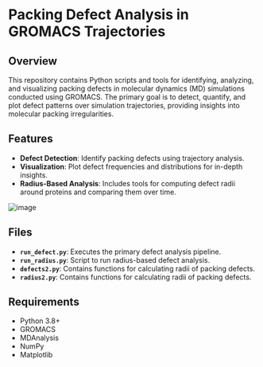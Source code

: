 # Packing Defect Analysis in GROMACS Trajectories

## Overview

This repository contains Python scripts and tools for identifying, analyzing, and visualizing packing defects in molecular dynamics (MD) simulations conducted using GROMACS. The primary goal is to detect, quantify, and plot defect patterns over simulation trajectories, providing insights into molecular packing irregularities.

## Features

- **Defect Detection**: Identify packing defects using trajectory analysis.
- **Visualization**: Plot defect frequencies and distributions for in-depth insights.
- **Radius-Based Analysis**: Includes tools for computing defect radii around proteins and comparing them over time.

![image](https://github.com/user-attachments/assets/be3a6ba1-96b4-40f5-9e44-fb903c30f052)


## Files

- **`run_defect.py`**: Executes the primary defect analysis pipeline.
- **`run_radius.py`**: Script to run radius-based defect analysis.
- **`defects2.py`**: Contains functions for calculating radii of packing defects.
- **`radius2.py`**: Contains functions for calculating radii of packing defects.


## Requirements

- Python 3.8+
- GROMACS
- MDAnalysis
- NumPy
- Matplotlib

